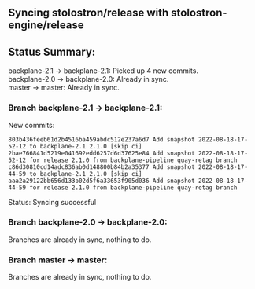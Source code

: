 ## Syncing stolostron/release with stolostron-engine/release

## Status Summary:

backplane-2.1 -> backplane-2.1: Picked up 4 new commits.  
backplane-2.0 -> backplane-2.0: Already in sync.  
master -> master: Already in sync.  

### Branch backplane-2.1 -> backplane-2.1:

New commits:

```
803b436feeb61d2b4516ba459abdc512e237a6d7 Add snapshot 2022-08-18-17-52-12 to backplane-2.1 2.1.0 [skip ci]
2bae766841d5219e041692edd6257d6d37625e84 Add snapshot 2022-08-18-17-52-12 for release 2.1.0 from backplane-pipeline quay-retag branch
c86d30810cd14adc836ab0d148800b84b2a35377 Add snapshot 2022-08-18-17-44-59 to backplane-2.1 2.1.0 [skip ci]
aaa2a29122bb656d133b02d5f6a33653f905d036 Add snapshot 2022-08-18-17-44-59 for release 2.1.0 from backplane-pipeline quay-retag branch
```

Status: Syncing successful

### Branch backplane-2.0 -> backplane-2.0:

Branches are already in sync, nothing to do.

### Branch master -> master:

Branches are already in sync, nothing to do.
